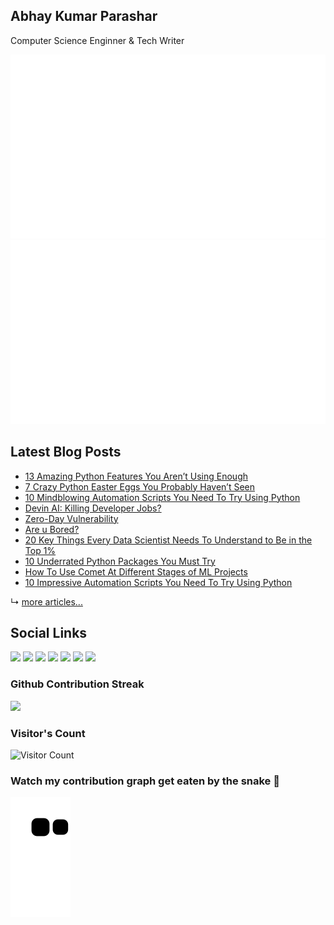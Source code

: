 ## Abhay Kumar Parashar

Computer Science Enginner & Tech Writer

<!--
[![twitter](https://img.shields.io/badge/-@abhayparashar31-161616?style=flat-square&labelColor=1da1f2&logo=twitter&logoColor=white&color=161616)](https://twitter.com/abhayparashar31)  
[![linkedin](https://img.shields.io/badge/-@abhayparashar31-161616?style=flat-square&labelColor=007bb5&logo=LinkedIn&logoColor=white&color=161616)](https://www.linkedin.com/in/abhayparashar31/)

[![kaggle](https://img.shields.io/badge/-@abhayparashar31-161616?style=flat-square&labelColor=007bb5&logo=K&logoColor=white&color=161616)](https://www.kaggle.com/abhayparashar31)
-->

![github stats overview](https://github.com/Abhayparashar31/github-stats-transparent/blob/output/generated/overview.svg)
![github stats languages](https://github.com/Abhayparashar31/github-stats-transparent/blob/output/generated/languages.svg)

<!-- source: https://github.com/jstrieb/github-stats -->

<!-- 
## 📚 Books I want to read for 2022 

- [ISLR](https://hastie.su.domains/ISLR2/ISLRv2_website.pdf)
- [Forecasting: Principles and Practice (3rd ed)](https://otexts.com/fpp3/)
- [Data Science for Business](https://book.akij.net/eBooks/2018/May/5aef50939a868/Data_Science_for_Bus.pdf)
- [100 page ml](http://ema.cri-info.cm/wp-content/uploads/2019/07/2019BurkovTheHundred-pageMachineLearning.pdf)
- [Designing Data-Intensive Applications](https://tinyurl.com/yee77mtv)
- [Math for Machine Learning](https://www.tinyurl.com/math4ml)
- [Deep Learning with PyTorch](https://pytorch.org/assets/deep-learning/Deep-Learning-with-PyTorch.pdf)
- [Interpretable Machine Learning](https://christophm.github.io/interpretable-ml-book/)
- [Tidy Modeling with R](https://www.tmwr.org/)
- [R4ds](https://r4ds.had.co.nz/) -->



## Latest Blog Posts

<!-- BLOG-POST-LIST:START -->
- [13 Amazing Python Features You Aren’t Using Enough](https://medium.com/pythoneers/13-amazing-python-features-you-are-not-using-enough-d6020916cba1?source=rss-76f234261155------2)
- [7 Crazy Python Easter Eggs You Probably Haven’t Seen](https://medium.com/pythoneers/7-crazy-python-easter-eggs-you-probably-havent-seen-025f4e23c813?source=rss-76f234261155------2)
- [10 Mindblowing Automation Scripts You Need To Try Using Python](https://medium.com/pythoneers/10-mindblowing-automation-scripts-you-need-to-try-using-python-8bd935f88125?source=rss-76f234261155------2)
- [Devin AI: Killing Developer Jobs?](https://medium.com/pythoneers/devin-ai-killing-developer-jobs-1ad3845b8f6d?source=rss-76f234261155------2)
- [Zero-Day Vulnerability](https://medium.com/cybersharks/zero-day-vulnerability-71acf0b3f8b3?source=rss-76f234261155------2)
- [Are u Bored?](https://abhayparashar31.medium.com/are-u-bored-339a3710eb19?source=rss-76f234261155------2)
- [20 Key Things Every Data Scientist Needs To Understand to Be in the Top 1%](https://medium.com/pythoneers/20-key-things-every-data-scientist-needs-to-understand-to-be-in-the-top-1-64b3461bbb70?source=rss-76f234261155------2)
- [10 Underrated Python Packages You Must Try](https://medium.com/pythoneers/10-underrated-python-packages-you-must-try-a1cebcf71f07?source=rss-76f234261155------2)
- [How To Use Comet At Different Stages of ML Projects](https://heartbeat.comet.ml/how-to-use-comet-at-different-stages-of-ml-projects-45784e5c0e28?source=rss-76f234261155------2)
- [10 Impressive Automation Scripts You Need To Try Using Python](https://medium.com/pythoneers/10-impressive-automation-scripts-you-need-to-try-using-python-bc9bc7563633?source=rss-76f234261155------2)
<!-- BLOG-POST-LIST:END -->

↳ [more articles...](https://medium.com/@abhayparashar31)

## Social Links

<p align="left">
  <a href="https://medium.com/@abhayparashar31"><img src="https://img.shields.io/badge/Medium-12100E?style=for-the-badge&logo=medium&logoColor=white" /></a>
  <a href="https://dev.to/abhayparashar31"><img src="https://img.shields.io/badge/DEV.TO-%230A0A0A.svg?&style=for-the-badge&logo=dev-dot-to&logoColor=white" /></a>
  <a href="https://hackernoon.com/u/abhayparashar31"><img src="https://img.shields.io/badge/hackernoon-00BB00?style=for-the-badge&logo=hackernoon" /></a>
  <a href="https://twitter.com/abhayparashar31"><img src="https://img.shields.io/badge/Twitter-1DA1F2?style=for-the-badge&logo=twitter&logoColor=white" /></a>
  <a href="https://www.linkedin.com/in/abhayparashar31/"><img src="https://img.shields.io/badge/LinkedIn-0077B5?style=for-the-badge&logo=linkedin&logoColor=white" /></a>
  <a href="https://www.kaggle.com/abhayparashar31"><img src="https://img.shields.io/badge/Kaggle-1DA1F2?style=for-the-badge&logo=Kaggle&logoColor=white" /></a>
  <a href="mailto:abhayparashar31@gmail.com"><img src="https://img.shields.io/badge/Gmail-D14836?style=for-the-badge&logo=gmail&logoColor=white" /></a>
</p> 

### Github Contribution Streak
<img height="180em" src="https://github-readme-streak-stats.herokuapp.com/?user=abhayparashar31&hide_border=true" />

### Visitor's Count
<img src="https://profile-counter.glitch.me/{Abhayparashar31}/count.svg" alt="Visitor Count" /> 



<!-- ## Languages and Tools

<p>
    <a href="#"><img alt="Bash" src="https://img.shields.io/badge/Bash%20-%23121011.svg?logo=gnu-bash&logoColor=white"></a>
    <a href="#"><img alt="Python" src="https://img.shields.io/badge/Python%20-%2314354C.svg?logo=python&logoColor=white"></a>
    <a href="#"><img alt="R" src="https://img.shields.io/badge/R-%23007396.svg?logo=R&logoColor=white"></a>
    <a href="#"><img alt="Java" src="https://img.shields.io/badge/Java-f89820.svg?logo=java&logoColor=white"></a>
    <a href="#"><img alt="Markdown" src="https://img.shields.io/badge/Markdown-%23000000.svg?logo=markdown&logoColor=white"></a>
    <a href="#"><img alt="SQL" src="https://img.shields.io/badge/SQL%20-%23025E8C.svg?logo=amazon-dynamodb&logoColor=white"></a>
</p>

<p>
    <a href="#"><img alt="Bitwarden" src="https://img.shields.io/badge/-Bitwarden-175DDC?logo=bitwarden&logoColor=white"></a>
    <a href="#"><img alt="Brave" src="https://img.shields.io/badge/-Brave-FB542B?logo=brave&logoColor=white"></a>
    <a href="#"><img alt="Codepen" src="https://img.shields.io/badge/Codepen-000000.svg?logo=codepen&logoColor=white"></a>
    <a href="#"><img alt="Dark Reader" src="https://img.shields.io/badge/-Dark%20Reader-141E24?logo=dark-reader&logoColor=white"></a>
    <a href="#"><img alt="Git" src="https://img.shields.io/badge/Git%20-%23F05033.svg?logo=git&logoColor=white"></a>
    <a href="#"><img alt="Jupyter" src="https://img.shields.io/badge/Jupyter%20-%23F37626.svg?logo=Jupyter&logoColor=white"></a>
    <a href="#"><img alt="Stack Overflow" src="https://img.shields.io/badge/-Stack%20Overflow-FE7A16?logo=stack-overflow&logoColor=white"></a>
    <a href="#"><img alt="Visual Studio Code" src="https://img.shields.io/badge/Visual%20Studio%20Code-0078d7.svg?logo=visual-studio-code&logoColor=white"></a>
    <a href="#"><img alt="R Studio" src="https://img.shields.io/badge/RStudio-4d8dc9.svg?logo=RStudio&logoColor=white"></a>
</p>

 -->

<!-- ## Stats

<details>	
  <summary><b>Github Stats</b></summary>
  <br />
  <img height="180em" src="https://github-readme-stats.vercel.app/api?username=abhayparashar31&count_private=true&show_icons=true&theme=midnight-purple&hide_rank=false&hide_border=TRUE" />
  <img height="180em" src="https://github-readme-stats.vercel.app/api/top-langs/?username=abhayparashar31&layout=compact&title_color=ffffff&text_color=c9cacc&icon_color=2bbc8a&bg_color=1d1f21&hide_border=TRUE"/>
</details>


<details>	
  <br />
  <summary><b>My Setup</b></summary>
  	<ul>
  	    <li><b>OS:</b> MacOs 11.3.1</li>
	    <li><b>Laptop: </b> Macbook Air M1 2020 </li>
  	    <li><b>Browser: </b> Brave Browser</li>
	    <li><b>Terminal: </b> Iterm + Oh My Zsh</li>
	    <li><b>Code Editor:</b> VSCode, Sublime Text, RStudio </li>
	    <br />
	</ul>	
</details>
 -->
 ### Watch my contribution graph get eaten by the snake 🐍

<!-- platane/snk works, it just puts it on a new branch -->
![Abhay parashar gif](https://github.com/Abhayparashar31/Abhayparashar31/blob/output/github-contribution-grid-snake.svg)
 
<!--

Source: https://github.com/iampavangandhi/iampavangandhi/blob/master/README.md

Resources
Icons: https://simpleicons.org/
GitHub Stats: https://github.com/anuraghazra/github-readme-stats 
Emojis: https://emojipedia.org/emoji/
HTML Emojis: https://www.fileformat.info/index.htm 
Shields: https://shields.io/ 
Awesome GitHub Profile README: https://github.com/abhisheknaiidu/awesome-github-profile-readme 
-->
